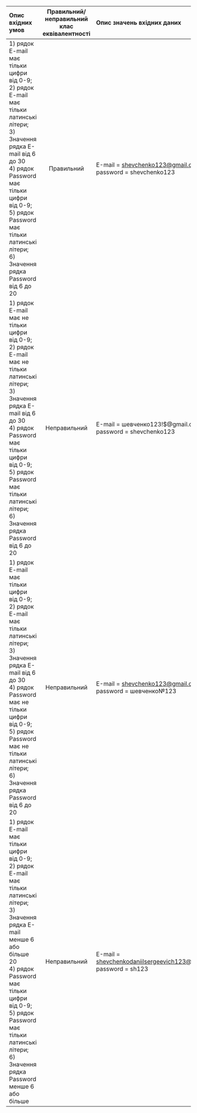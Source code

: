 |Опис вхідних умов|Правильний/неправильний <br> клас еквівалентності|Опис значень вхідних даних|
|:-|:-:|:-|
|1) рядок E-mail має тільки цифри від 0-9; <br> 2) рядок E-mail має тільки латинські літери; <br> 3) Значення рядка E-mail від 6 до 30 <br> 4) рядок Password має тільки цифри від 0-9; <br> 5) рядок Password має тільки латинські літери; <br> 6) Значення рядка Password від 6 до 20|Правильний|Е-mail = shevchenko123@gmail.com <br> password = shevchenko123|
|1) рядок E-mail має не тільки цифри від 0-9; <br> 2) рядок E-mail має не тільки латинські літери; <br> 3) Значення рядка E-mail від 6 до 30 <br> 4) рядок Password має тільки цифри від 0-9; <br> 5) рядок Password має тільки латинські літери; <br> 6) Значення рядка Password від 6 до 20|Неправильний|Е-mail = шевченко123!$@gmail.com <br> password = shevchenko123|
|1) рядок E-mail має тільки цифри від 0-9; <br> 2) рядок E-mail має тільки латинські літери; <br> 3) Значення рядка E-mail від 6 до 30 <br> 4) рядок Password має не тільки цифри від 0-9; <br> 5) рядок Password має не тільки латинські літери; <br> 6) Значення рядка Password від 6 до 20|Неправильний|Е-mail = shevchenko123@gmail.com <br> password = шевченко№123|
|1) рядок E-mail має тільки цифри від 0-9; <br> 2) рядок E-mail має тільки латинські літери; <br> 3) Значення рядка E-mail менше 6 або більше 20 <br> 4) рядок Password має тільки цифри від 0-9; <br> 5) рядок Password має тільки латинські літери; <br> 6) Значення рядка Password менше 6 або більше|Неправильний|Е-mail = shevchenkodaniilsergeevich123@gmail.com <br> password = sh123|
